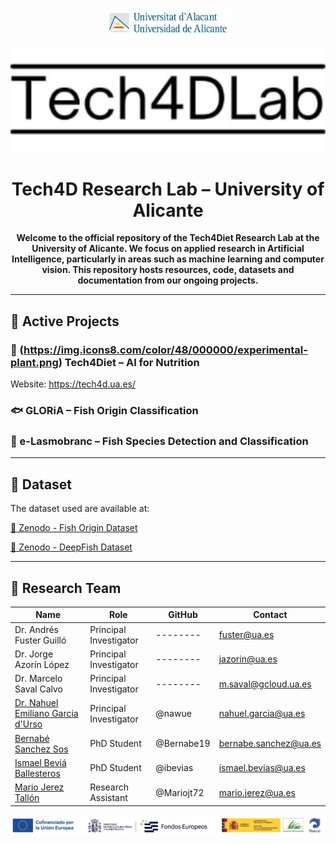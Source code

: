 <p align="center">
  <img src="./images/UA (color)(2).jpg" alt="Graphical Abstract" width="200"/>
</p>

<p align="center">
  <img src="./images/LogoLab.png" alt="Graphical Abstract" width="600"/>
</p>

<h1 align="center">Tech4D Research Lab – University of Alicante</h1>

<p align="center">
  <strong>Welcome to the official repository of the Tech4Diet Research Lab at the University of Alicante. We focus on applied research in Artificial Intelligence, particularly in areas such as machine learning and computer vision. This repository hosts resources, code, datasets and documentation from our ongoing projects.</strong>
</p>

---

## 🚀 Active Projects

### 🔬 (https://img.icons8.com/color/48/000000/experimental-plant.png) Tech4Diet – AI for Nutrition

Website: https://tech4d.ua.es/

### 🐟 GLORiA – Fish Origin Classification

### 🦈 e-Lasmobranc – Fish Species Detection and Classification

---
## 🔗 Dataset

The dataset used are available at:  

[🎣 Zenodo - Fish Origin Dataset](https://zenodo.org/records/7082807)

[🎣 Zenodo - DeepFish Dataset](https://zenodo.org/records/6475675)

---

## 👥 Research Team

| Name | Role | GitHub | Contact
|------|------|--------|--------|
| Dr. Andrés Fuster Guilló | Principal Investigator | --------| fuster@ua.es
| Dr. Jorge Azorín López | Principal Investigator | --------| jazorin@ua.es
| Dr. Marcelo Saval Calvo | Principal Investigator | --------| m.saval@gcloud.ua.es
| [Dr. Nahuel Emiliano Garcia d'Urso](https://github.com/nawue) | Principal Investigator | @nawue | nahuel.garcia@ua.es
| [Bernabé Sanchez Sos](https://github.com/Bernabe19) | PhD Student | @Bernabe19 | bernabe.sanchez@ua.es
| [Ismael Beviá Ballesteros](https://github.com/ibevias) | PhD Student | @ibevias | ismael.bevias@ua.es
| [Mario Jerez Tallón](https://github.com/Mariojt72) | Research Assistant | @Mariojt72 | mario.jerez@ua.es

<!-- Logos centered -->
<p align="center">
  <img src="./images/logos.png" width="900"/>
</p>
